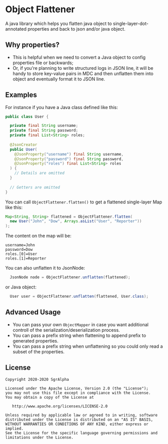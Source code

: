 # Object Flattener
A java library which helps you flatten java object to single-layer-dot-annotated properties and back to json and/or java object.

## Why properties?
* This is helpful when we need to convert a Java object to config properties file or backwards;
* Or, if you're planning to write structured logs in JSON line, it will be handy to store key-value pairs in MDC and then unflatten them into object and eventually format it to JSON line.

## Examples
For instance if you have a Java class defined like this:
```java
public class User {

  private final String username;
  private final String password;
  private final List<String> roles;
  
  @JsonCreator
  public User(
    @JsonProperty("username") final String username,
    @JsonProperty("password") final String password,
    @JsonProperty("roles") final List<String> roles
  ) {
    // Details are omitted
  }
  
  // Getters are omitted
}
```
You can call `ObjectFlattener.flatten()` to get a flattened single-layer Map like this:
```java
Map<String, String> flattened = ObjectFlattener.flatten(
  new User("John", "Dow", Arrays.asList("User", "Reporter"))
);
```
The content on the map will be:
```properties
username=John
password=Dow
roles.[0]=User
roles.[1]=Reporter
```
You can also unflatten it to JsonNode:
```java
  JsonNode node = ObjectFlattener.unflatten(flattened);
```
or Java object:
```java
  User user = ObjectFlattener.unflatten(flattened, User.class);
```

## Advanced Usage
* You can pass your own `ObjectMapper` in case you want additional controll of the serialization/deserialization process.
* You can pass a prefix string when flattening to append prefix to generated properties.
* You can pass a prefix string when unflattening so you could only read a subset of the properties. 

## License

    Copyright 2020-2020 SgrAlpha
   
    Licensed under the Apache License, Version 2.0 (the "License");
    you may not use this file except in compliance with the License.
    You may obtain a copy of the License at
   
       http://www.apache.org/licenses/LICENSE-2.0
   
    Unless required by applicable law or agreed to in writing, software
    distributed under the License is distributed on an "AS IS" BASIS,
    WITHOUT WARRANTIES OR CONDITIONS OF ANY KIND, either express or implied.
    See the License for the specific language governing permissions and
    limitations under the License.
